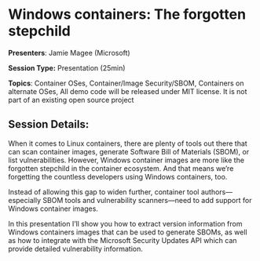 # Windows containers: The forgotten stepchild 

**Presenters**: Jamie Magee (Microsoft)

**Session Type:** Presentation (25min)

**Topics**: Container OSes, Container/Image Security/SBOM, Containers on alternate OSes, All demo code will be released under MIT license. It is not part of an existing open source project

## Session Details:

When it comes to Linux containers, there are plenty of tools out there that can scan container images, generate Software Bill of Materials (SBOM), or list vulnerabilities. However, Windows container images are more like the forgotten stepchild in the container ecosystem. And that means we’re forgetting the countless developers using Windows containers, too.

Instead of allowing this gap to widen further, container tool authors—especially SBOM tools and vulnerability scanners—need to add support for Windows container images.

In this presentation I’ll show you how to extract version information from Windows containers images that can be used to generate SBOMs, as well as how to integrate with the Microsoft Security Updates API which can provide detailed vulnerability information.
